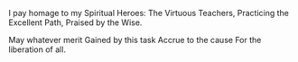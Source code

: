 I pay homage to my Spiritual Heroes: 
The Virtuous Teachers,
Practicing the Excellent Path,
Praised by the Wise.

May whatever merit 
Gained by this task 
Accrue to the cause
For the liberation of all.